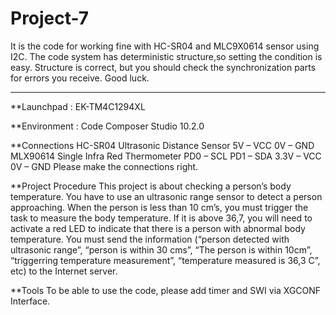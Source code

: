# Project-7
It is the code for working fine with HC-SR04 and MLC9X0614 sensor using I2C. The code system has deterministic structure,so setting the condition is easy. Structure is correct, but you should check the synchronization parts for errors you receive. Good luck.
********************************************************

**Launchpad : EK-TM4C1294XL

**Environment : Code Composer Studio 10.2.0

**Connections 
HC-SR04 Ultrasonic Distance Sensor
5V – VCC
0V – GND
MLX90614 Single Infra Red Thermometer 
PD0 – SCL
PD1 – SDA 
3.3V – VCC
0V – GND
Please make the connections right.

**Project Procedure
This project is about checking a person’s body temperature.
You have to use an ultrasonic range sensor to detect a person approaching.
When the person is less than 10 cm’s, you must trigger the task to measure the body temperature. 
If it is above 36,7, you will need to activate a red LED to indicate that there is a person with abnormal body temperature.
You must send the information (“person detected with ultrasonic range”, “person is within 30 cms”, “The person is within 10cm”, “triggerring temperature measurement”, “temperature measured is 36,3 C”, etc) to the Internet server. 

**Tools
To be able to use the code, please add timer and SWI via XGCONF Interface.
